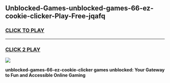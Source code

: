 
## Unblocked-Games-unblocked-games-66-ez-cookie-clicker-Play-Free-jqafq
<h3>
<a href="https://premium76.site?title=unblocked-games-66-ez-cookie-clicker&ref=18A1">CLICK TO PLAY</a></h3>
<hr>

<h3>
<a href="https://premium76.site?title=unblocked-games-66-ez-cookie-clicker&ref=18A1">CLICK 2 PLAY</a>
  
</h3>

<a href="https://premium76.site?title=unblocked-games-66-ez-cookie-clicker&ref=18A1"><img src="https://clearcache.store/games.png"></a>


**unblocked-games-66-ez-cookie-clicker games unblocked: Your Gateway to Fun and Accessible Online Gaming**
